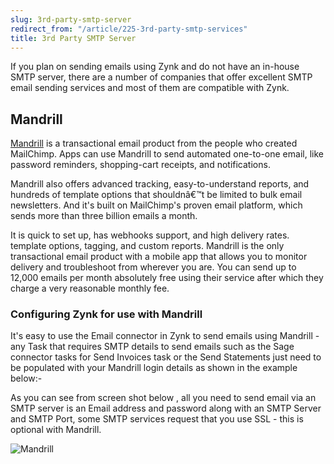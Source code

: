 ```yaml
---
slug: 3rd-party-smtp-server
redirect_from: "/article/225-3rd-party-smtp-services"
title: 3rd Party SMTP Server
---
```

If you plan on sending emails using Zynk and do not have an in-house SMTP server, there are a number of companies that offer excellent SMTP email sending services and most of them are compatible with Zynk.

## Mandrill
[Mandrill](http://www.mandrill.com/) is a transactional email product from the people who created MailChimp. Apps can use Mandrill to send automated one-to-one email, like password reminders, shopping-cart receipts, and notifications.

Mandrill also offers advanced tracking, easy-to-understand reports, and hundreds of template options that shouldnâ€™t be limited to bulk email newsletters. And it's built on MailChimp's proven email platform, which sends more than three billion emails a month.

It is quick to set up, has webhooks support, and high delivery rates. template options, tagging, and custom reports. Mandrill is the only transactional email product with a mobile app that allows you to monitor delivery and troubleshoot from wherever you are. You can send up to 12,000 emails per month absolutely free using their service after which they charge a very reasonable monthly fee.

### Configuring Zynk for use with Mandrill
It's easy to use the Email connector in Zynk to send emails using Mandrill - any Task that requires SMTP details to send emails such as the Sage connector tasks for Send Invoices task or the Send Statements just need to be populated with your Mandrill login details as shown in the example below:-

As you can see from screen shot below , all you need to send email via an SMTP server is an Email address and password along with an SMTP Server and SMTP Port, some SMTP services request that you use SSL - this is optional with Mandrill.

![Mandrill](http://www.zynk.com/images/zynk_integrations_mandrill.png)